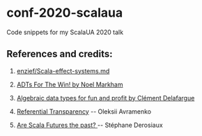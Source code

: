 # conf-2020-scalaua

Code snippets for my ScalaUA 2020 talk

## References and credits:

1. [enzief/Scala-effect-systems.md](https://gist.github.com/enzief/dbf3c0e72ef03860878b77203f62ce87)
2. [ADTs For The Win! by Noel Markham
](https://www.youtube.com/watch?v=oxBrEzb_i9A)

3. [Algebraic data types for fun and profit by Clément Delafargue](https://www.youtube.com/watch?v=EPxi546vVHI)
5. [Referential Transparency](https://medium.com/@olxc/referential-transparency-93352c2dd713) -- Oleksii Avramenko
6. [Are Scala Futures the past?
](https://medium.com/@sderosiaux/are-scala-futures-the-past-69bd62b9c001) -- Stéphane Derosiaux


